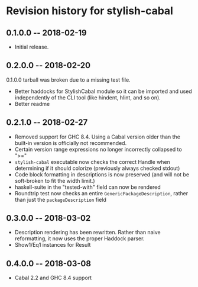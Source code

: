# Revision history for stylish-cabal

## 0.1.0.0  -- 2018-02-19

* Initial release.

## 0.2.0.0 -- 2018-02-20

0.1.0.0 tarball was broken due to a missing test file.

* Better haddocks for StylishCabal module so it can be imported and used independently of
  the CLI tool (like hindent, hlint, and so on).
* Better readme

## 0.2.1.0 -- 2018-02-27

* Removed support for GHC 8.4. Using a Cabal version older than the built-in version is
  officially not recommended.
* Certain version range expressions no longer incorrectly collapsed to ">="
* `stylish-cabal` executable now checks the correct Handle when determining if it should colorize (previously always checked stdout)
* Code block formatting in descriptions is now preserved (and will not be soft-broken to fit the width limit.)
* haskell-suite in the "tested-with" field can now be rendered
* Roundtrip test now checks an entire `GenericPackageDescription`, rather than just the `packageDescription` field

## 0.3.0.0 -- 2018-03-02

* Description rendering has been rewritten. Rather than naive reformatting, it now uses
  the proper Haddock parser.
* Show1/Eq1 instances for Result

## 0.4.0.0 -- 2018-03-08

* Cabal 2.2 and GHC 8.4 support
